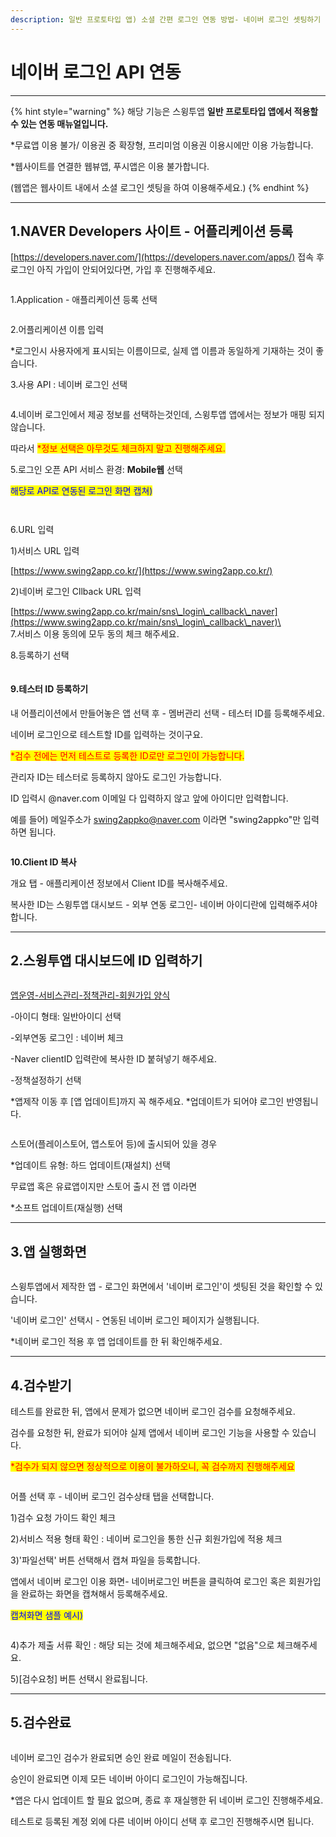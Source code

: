 ```yaml
---
description: 일반 프로토타입 앱) 소셜 간편 로그인 연동 방법- 네이버 로그인 셋팅하기
---
```


# 네이버 로그인 API 연동

***

{% hint style="warning" %}
해당 기능은 스윙투앱 **일반 프로토타입 앱에서 적용할 수 있는 연동 매뉴얼입니다.**

\*무료앱 이용 불가/ 이용권 중 확장형, 프리미엄 이용권 이용시에만 이용 가능합니다.&#x20;

\*웹사이트를 연결한 웹뷰앱, 푸시앱은 이용 불가합니다.&#x20;

(웹앱은 웹사이트 내에서 소셜 로그인 셋팅을 하여 이용해주세요.)&#x20;
{% endhint %}

***



## 1.NAVER Developers 사이트 - 어플리케이션 등록

[https://developers.naver.com/](https://developers.naver.com/apps/) 접속 후 로그인 아직 가입이 안되어있다면, 가입 후 진행해주세요.

<figure><img src="../.gitbook/assets/네이버1.png" alt=""><figcaption></figcaption></figure>

1.Application - 애플리케이션 등록 선택



<figure><img src="../.gitbook/assets/네이버2.png" alt=""><figcaption></figcaption></figure>

2.어플리케이션 이름 입력

\*로그인시 사용자에게 표시되는 이름이므로, 실제 앱 이름과 동일하게 기재하는 것이 좋습니다.

3.사용 API : 네이버 로그인 선택



<figure><img src="../.gitbook/assets/네이버3 (1).png" alt=""><figcaption></figcaption></figure>

4.네이버 로그인에서 제공 정보를 선택하는것인데,  스윙투앱 앱에서는 정보가 매핑 되지 않습니다.

따라서 <mark style="color:red;">\*정보 선택은 아무것도 체크하지 말고 진행해주세요.</mark>&#x20;

5.로그인 오픈 API 서비스 환경: **Mobile웹** 선택

<mark style="color:blue;">해당로  API로 연동된 로그인 화면 캡쳐)</mark>

<div align="left">

<figure><img src="../.gitbook/assets/Internet.png" alt=""><figcaption></figcaption></figure>

</div>



<figure><img src="../.gitbook/assets/네이버4.png" alt=""><figcaption></figcaption></figure>

6.URL 입력

1\)서비스 URL 입력

[https://www.swing2app.co.kr/](https://www.swing2app.co.kr/)

2\)네이버 로그인 Cllback URL 입력

[https://www.swing2app.co.kr/main/sns\_login\_callback\_naver](https://www.swing2app.co.kr/main/sns\_login\_callback\_naver)\
\
7.서비스 이용 동의에 모두 동의 체크 해주세요.

8.등록하기 선택



<figure><img src="../.gitbook/assets/네이버5.png" alt=""><figcaption></figcaption></figure>

#### 9.테스터 ID 등록하기&#x20;

내 어플리이션에서 만들어놓은 앱 선택 후 - 멤버관리 선택 - 테스터 ID를 등록해주세요.

네이버 로그인으로 테스트할 ID를 입력하는 것이구요. &#x20;

<mark style="color:red;">\*검수 전에는 먼저 테스트로 등록한 ID로만 로그인이 가능합니다.</mark>&#x20;

관리자 ID는  테스터로 등록하지 않아도 로그인 가능합니다.&#x20;

ID 입력시 @naver.com 이메일 다 입력하지 않고 앞에 아이디만 입력합니다.

예를 들어) 메일주소가 swing2appko@naver.com 이라면 "swing2appko"만 입력하면 됩니다.



<figure><img src="../.gitbook/assets/네이버6.png" alt=""><figcaption></figcaption></figure>

**10.Client ID 복사**

개요 탭 - 애플리케이션 정보에서 Client ID를 복사해주세요.&#x20;

복사한 ID는 스윙투앱 대시보드 - 외부 연동 로그인- 네이버 아이디란에 입력해주셔야 합니다.

***



## 2.스윙투앱 대시보드에 ID 입력하기

<figure><img src="../.gitbook/assets/네이버8.png" alt=""><figcaption></figcaption></figure>

[앱운영-서비스관리-정책관리-회원가입 양식](https://www.swing2app.co.kr/view/app\_policy)

\-아이디 형태: 일반아이디 선택

\-외부연동 로그인 :  네이버 체크

\-Naver clientID 입력란에 복사한 ID 붙혀넣기 해주세요.

\-정책설정하기 선택

\*앱제작 이동 후 \[앱 업데이트]까지 꼭 해주세요. \*업데이트가 되어야 로그인 반영됩니다.

<figure><img src="../.gitbook/assets/네이버9.png" alt=""><figcaption></figcaption></figure>

스토어(플레이스토어, 앱스토어 등)에 출시되어 있을 경우&#x20;

\*업데이트 유형: 하드 업데이트(재설치) 선택

무료앱 혹은 유료앱이지만 스토어 출시 전 앱 이라면&#x20;

\*소프트 업데이트(재실행) 선택



***



## 3.앱 실행화면

<figure><img src="../.gitbook/assets/네이버12.png" alt=""><figcaption></figcaption></figure>

스윙투앱에서 제작한 앱 - 로그인 화면에서  '네이버 로그인'이 셋팅된 것을 확인할 수 있습니다.&#x20;

'네이버 로그인' 선택시 - 연동된 네이버 로그인 페이지가 실행됩니다.&#x20;

\*네이버 로그인 적용 후 앱   업데이트를 한 뒤 확인해주세요.&#x20;



***



## 4.검수받기



테스트를 완료한 뒤, 앱에서 문제가 없으면 네이버 로그인 검수를 요청해주세요.

검수를 요청한 뒤, 완료가 되어야 실제 앱에서 네이버 로그인 기능을 사용할 수 있습니다.&#x20;

<mark style="color:red;">\*검수가 되지 않으면 정상적으로 이용이 불가하오니, 꼭 검수까지 진행해주세요</mark>



<figure><img src="../.gitbook/assets/네이버로그인검수.png" alt=""><figcaption></figcaption></figure>

어플 선택 후 - 네이버 로그인 검수상태 탭을 선택합니다.

1\)검수 요청 가이드 확인 체크

2\)서비스 적용 형태 확인 : 네이버 로그인을 통한 신규 회원가입에 적용 체크

3\)'파일선택' 버튼 선택해서 캡쳐 파일을 등록합니다.

앱에서 네이버 로그인 이용 화면- 네이버로그인 버튼을 클릭하여 로그인 혹은 회원가입을 완료하는 화면을 캡쳐해서 등록해주세요.

<mark style="color:blue;">캡쳐화면 샘플 예시)</mark>

<figure><img src="../.gitbook/assets/네이버가입_프로세스.jpg" alt=""><figcaption></figcaption></figure>

4\)추가 제출 서류 확인 : 해당 되는 것에 체크해주세요, 없으면 "없음"으로 체크해주세요.&#x20;

5\)\[검수요청] 버튼 선택시 완료됩니다.&#x20;

***



## 5.검수완료

<div align="left">

<figure><img src="../.gitbook/assets/네이버로그인11.PNG" alt=""><figcaption></figcaption></figure>

</div>

네이버 로그인 검수가 완료되면 승인 완료 메일이 전송됩니다.

승인이 완료되면 이제 모든 네이버 아이디 로그인이 가능해집니다.

\*앱은 다시 업데이트 할 필요 없으며, 종료 후 재실행한 뒤 네이버 로그인 진행해주세요.

테스트로 등록된 계정 외에 다른 네이버 아이디 선택 후 로그인 진행해주시면 됩니다.&#x20;





